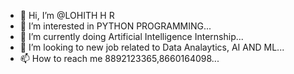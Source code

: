 - 👋 Hi, I’m @LOHITH H R
- 👀 I’m interested in PYTHON PROGRAMMING...
- 🌱 I’m currently doing Artificial Intelligence Internship...
- 💞️ I’m looking to new job related to Data Analaytics, AI AND ML...
- 📫 How to reach me 8892123365,8660164098...

<!---
lohithkumar800/lohithkumar800 is a ✨ special ✨ repository because its `README.md` (this file) appears on your GitHub profile.
You can click the Preview link to take a look at your changes.
--->
